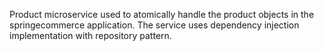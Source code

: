 Product microservice used to atomically handle the product objects in the springecommerce application. The service uses dependency injection implementation with repository pattern. 